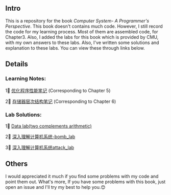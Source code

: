 ## Intro

This is a repository for the book <i>Computer System- A Programmer's Perspective</i>. This book doesn't contains much code. However, I still record the code for my learning process. Most of them are assembled code, for Chapter3. Also, I added the labs for this book which is provided by CMU, with my own answers to these labs. Also, I've written some solutions and explanation to these labs. You can view these through links below.  

## Details

### Learning Notes:  

1⃣️ <a href="https://lovesnowbest.site/2017/10/17/%E4%BC%98%E5%8C%96%E7%A8%8B%E5%BA%8F%E6%80%A7%E8%83%BD%E7%AC%94%E8%AE%B0/">优化程序性能笔记</a> (Corresponding to Chapter 5)  

2⃣️ <a href="https://lovesnowbest.site/2018/03/10/%E5%AD%98%E5%82%A8%E5%99%A8%E5%B1%82%E6%AC%A1%E7%BB%93%E6%9E%84%E7%AC%94%E8%AE%B0/">存储器层次结构笔记</a> (Corresponding to Chapter 6)  

### Lab Solutions:  

1⃣️ <a href="https://lovesnowbest.site/2017/10/08/Data-lab-two-complements-arithmetic/">Data lab(two complements arithmetic)</a>    

2⃣️ <a href="https://lovesnowbest.site/2017/10/20/%E6%B7%B1%E5%85%A5%E7%90%86%E8%A7%A3%E8%AE%A1%E7%AE%97%E6%9C%BA%E7%B3%BB%E7%BB%9F-bomb-lab/">深入理解计算机系统-bomb_lab</a>   

3⃣️ <a href="https://lovesnowbest.site/2017/11/08/%E6%B7%B1%E5%85%A5%E7%90%86%E8%A7%A3%E8%AE%A1%E7%AE%97%E6%9C%BA%E7%B3%BB%E7%BB%9Fattack-lab/">深入理解计算机系统attack_lab</a>

## Others

I would appreciated it much if you find some problems with my code and point them out. What's more, If you have some problems with this book, just open an issue and I'll try my best to help you.😊